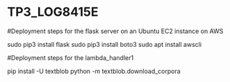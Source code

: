 # TP3_LOG8415E


#Deployment steps for the flask server on an Ubuntu EC2 instance on AWS

sudo pip3 install flask
sudo pip3 install boto3
sudo apt install awscli


#Deployment steps for the lambda_handler1

pip install -U textblob
python -m textblob.download_corpora